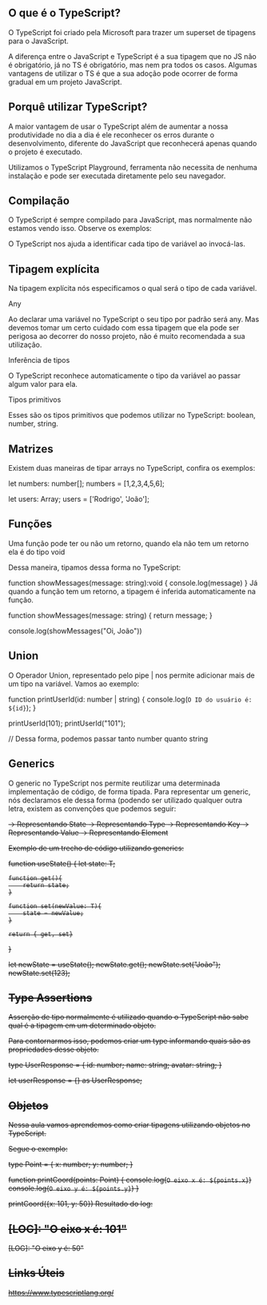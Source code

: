 ## O que é o TypeScript?
O TypeScript foi criado pela Microsoft para trazer um superset de tipagens para o JavaScript.

A diferença entre o JavaScript e TypeScript é a sua tipagem que no JS não é obrigatório, já no TS é obrigatório, mas nem pra todos os casos. Algumas vantagens de utilizar o TS é que a sua adoção pode ocorrer de forma gradual em um projeto JavaScript.

## Porquê utilizar TypeScript?
A maior vantagem de usar o TypeScript além de aumentar a nossa produtividade no dia a dia é ele reconhecer os erros durante o desenvolvimento, diferente do JavaScript que reconhecerá apenas quando o projeto é executado.

Utilizamos o TypeScript Playground, ferramenta não necessita de nenhuma instalação e pode ser executada diretamente pelo seu navegador.

## Compilação
O TypeScript é sempre compilado para JavaScript, mas normalmente não estamos vendo isso. Observe os exemplos:

O TypeScript nos ajuda a identificar cada tipo de variável ao invocá-las.

## Tipagem explícita
Na tipagem explícita nós especificamos o qual será o tipo de cada variável.

Any

Ao declarar uma variável no TypeScript o seu tipo por padrão será any. Mas devemos tomar um certo cuidado com essa tipagem que ela pode ser perigosa ao decorrer do nosso projeto, não é muito recomendada a sua utilização.

Inferência de tipos

O TypeScript reconhece automaticamente o tipo da variável ao passar algum valor para ela.

Tipos primitivos

Esses são os tipos primitivos que podemos utilizar no TypeScript: boolean, number, string.

## Matrizes
Existem duas maneiras de tipar arrays no TypeScript, confira os exemplos:

let numbers: number[];
numbers = [1,2,3,4,5,6];

let users: Array<string>;
users = ['Rodrigo', 'João'];

## Funções
Uma função pode ter ou não um retorno, quando ela não tem um retorno ela é do tipo void

Dessa maneira, tipamos dessa forma no TypeScript:

function showMessages(message: string):void {
    console.log(message)
}
Já quando a função tem um retorno, a tipagem é inferida automaticamente na função.

function showMessages(message: string) {
   return message;
}

console.log(showMessages("Oi, João"))

## Union
O Operador Union, representado pelo pipe | nos permite adicionar mais de um tipo na variável. Vamos ao exemplo:

function printUserId(id: number | string) {
    console.log(`O ID do usuário é: ${id}`);
}

printUserId(101);
printUserId("101");

// Dessa forma, podemos passar tanto number quanto string

## Generics
O generic no TypeScript nos permite reutilizar uma determinada implementação de código, de forma tipada. Para representar um generic, nós declaramos ele dessa forma <T> (podendo ser utilizado qualquer outra letra, existem as convenções que podemos seguir:

<S> → Representando State <T> → Representando Type <K> → Representando Key <V> → Representando Value <E> → Representando Element

Exemplo de um trecho de código utilizando generics:

function useState<T>() {
    let state: T;

    function get(){
        return state;
    }

    function set(newValue: T){
        state = newValue;
    }

    return { get, set}
}

let newState = useState();
newState.get();
newState.set("João");
newState.set(123);

## Type Assertions
Asserção de tipo normalmente é utilizado quando o TypeScript não sabe qual é a tipagem em um determinado objeto.

Para contornarmos isso, podemos criar um type informando quais são as propriedades desse objeto.

type UserResponse = {
    id: number;
    name: string;
    avatar: string;
}

let userResponse = {} as UserResponse;

## Objetos
Nessa aula vamos aprendemos como criar tipagens utilizando objetos no TypeScript.

Segue o exemplo:

type Point = {
    x: number;
    y: number;
}

function printCoord(points: Point) {
    console.log(`O eixo x é: ${points.x}`)
    console.log(`O eixo y é: ${points.y}`)
}

printCoord({x: 101, y: 50})
Resultado do log:

[LOG]: "O eixo x é: 101"
------------------------
[LOG]: "O eixo y é: 50"


## Links Úteis
https://www.typescriptlang.org/
